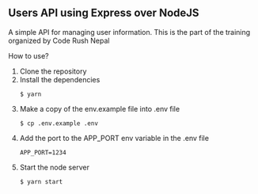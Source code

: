 ## Users API using Express over NodeJS 

A simple API for managing user information. This is the part of the training organized by Code Rush Nepal

How to use?
1. Clone the repository
2. Install the dependencies
    ```
    $ yarn
    ```
3. Make a copy of the env.example file into .env file
    ```
    $ cp .env.example .env
    ```
4. Add the port to the APP_PORT env variable in the .env file
    ```
    APP_PORT=1234
    ```
5. Start the node server
    ```
    $ yarn start
    ```